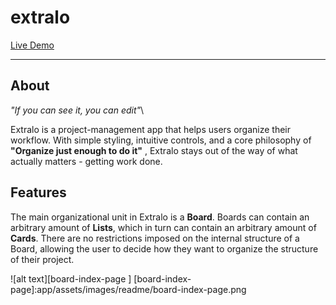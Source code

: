 # extralo
[Live Demo](https://extralo.herokuapp.com)

---
## About
*"If you can see it, you can edit"*\

Extralo is a project-management app that helps users organize their workflow. With simple styling, intuitive controls, and a core philosophy of **"Organize just enough to do it"** , Extralo stays out of the way of what actually matters - getting work done.

## Features

The main organizational unit in Extralo is a **Board**. Boards can contain an arbitrary amount of **Lists**, which in turn can contain an arbitrary amount of **Cards**. There are no restrictions imposed on the internal structure of a Board, allowing the user to decide how they want to organize the structure of their project.

![alt text][board-index-page ]
[board-index-page]:app/assets/images/readme/board-index-page.png

